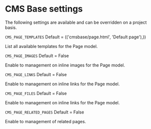 CMS Base settings
=================

The following settings are available and can be overridden on a project basis.


`CMS_PAGE_TEMPLATES` Default = (('cmsbase/page.html', 'Default page'),))

List all available templates for the Page model.


`CMS_PAGE_IMAGES` Default = False
 
 Enable to management on inline images for the Page model.
 
 
 `CMS_PAGE_LINKS` Default = False
 
 Enable to management on inline links for the Page model.
 
 
  `CMS_PAGE_FILES` Default = False
 
 Enable to management on inline links for the Page model.
 
 
 `CMS_PAGE_RELATED_PAGES` Default = False
 
  Enable to management of related pages.